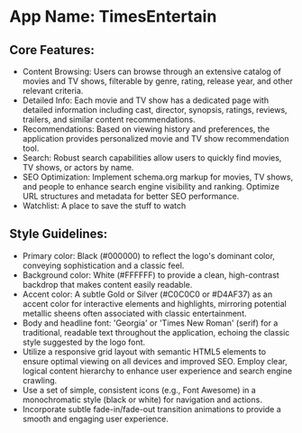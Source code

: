 # **App Name**: TimesEntertain

## Core Features:

- Content Browsing: Users can browse through an extensive catalog of movies and TV shows, filterable by genre, rating, release year, and other relevant criteria.
- Detailed Info: Each movie and TV show has a dedicated page with detailed information including cast, director, synopsis, ratings, reviews, trailers, and similar content recommendations.
- Recommendations: Based on viewing history and preferences, the application provides personalized movie and TV show recommendation tool.
- Search: Robust search capabilities allow users to quickly find movies, TV shows, or actors by name.
- SEO Optimization: Implement schema.org markup for movies, TV shows, and people to enhance search engine visibility and ranking. Optimize URL structures and metadata for better SEO performance.
- Watchlist: A place to save the stuff to watch

## Style Guidelines:

- Primary color: Black (#000000) to reflect the logo's dominant color, conveying sophistication and a classic feel.
- Background color: White (#FFFFFF) to provide a clean, high-contrast backdrop that makes content easily readable.
- Accent color: A subtle Gold or Silver (#C0C0C0 or #D4AF37) as an accent color for interactive elements and highlights, mirroring potential metallic sheens often associated with classic entertainment.
- Body and headline font: 'Georgia' or 'Times New Roman' (serif) for a traditional, readable text throughout the application, echoing the classic style suggested by the logo font.
- Utilize a responsive grid layout with semantic HTML5 elements to ensure optimal viewing on all devices and improved SEO. Employ clear, logical content hierarchy to enhance user experience and search engine crawling.
- Use a set of simple, consistent icons (e.g., Font Awesome) in a monochromatic style (black or white) for navigation and actions.
- Incorporate subtle fade-in/fade-out transition animations to provide a smooth and engaging user experience.